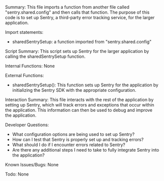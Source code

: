 Summary:
This file imports a function from another file called "sentry.shared.config" and then calls that function. The purpose of this code is to set up Sentry, a third-party error tracking service, for the larger application.

Import statements:
- sharedSentrySetup: a function imported from "sentry.shared.config"

Script Summary:
This script sets up Sentry for the larger application by calling the sharedSentrySetup function.

Internal Functions:
None

External Functions:
- sharedSentrySetup(): This function sets up Sentry for the application by initializing the Sentry SDK with the appropriate configuration.

Interaction Summary:
This file interacts with the rest of the application by setting up Sentry, which will track errors and exceptions that occur within the application. This information can then be used to debug and improve the application.

Developer Questions:
- What configuration options are being used to set up Sentry?
- How can I test that Sentry is properly set up and tracking errors?
- What should I do if I encounter errors related to Sentry? 
- Are there any additional steps I need to take to fully integrate Sentry into the application? 

Known Issues/Bugs:
None

Todo:
None
